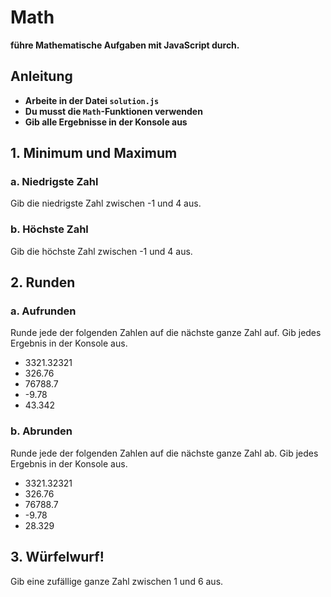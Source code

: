 # Math
**führe Mathematische Aufgaben mit JavaScript durch.**

## Anleitung
- **Arbeite in der Datei `solution.js`**
- **Du musst die `Math`-Funktionen verwenden**
- **Gib alle Ergebnisse in der Konsole aus**

## 1. Minimum und Maximum

### a. Niedrigste Zahl

Gib die niedrigste Zahl zwischen -1 und 4 aus.

### b. Höchste Zahl

Gib die höchste Zahl zwischen -1 und 4 aus.

## 2. Runden

### a. Aufrunden

Runde jede der folgenden Zahlen auf die nächste ganze Zahl auf. Gib jedes Ergebnis in der Konsole aus.
- 3321.32321
- 326.76
- 76788.7
- -9.78
- 43.342

### b. Abrunden

Runde jede der folgenden Zahlen auf die nächste ganze Zahl ab. Gib jedes Ergebnis in der Konsole aus.
- 3321.32321
- 326.76
- 76788.7
- -9.78
- 28.329

## 3. Würfelwurf!

Gib eine zufällige ganze Zahl zwischen 1 und 6 aus.
